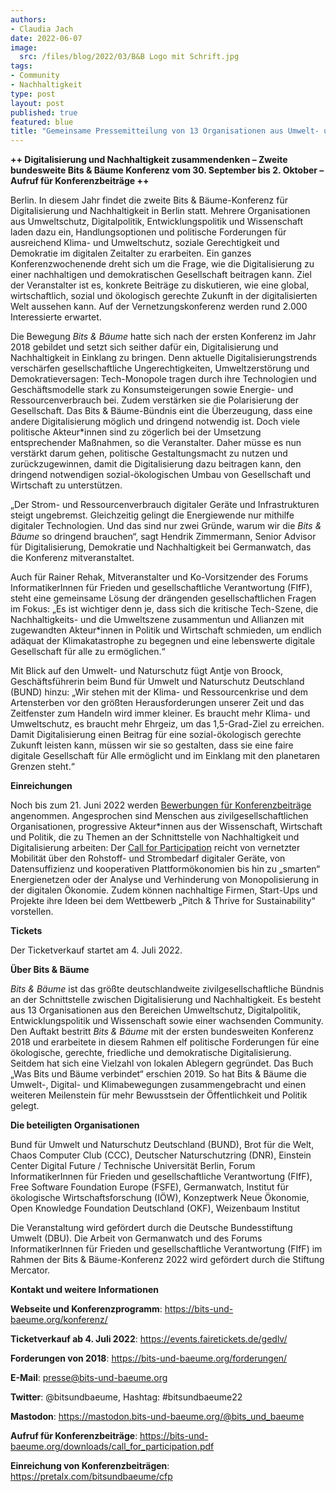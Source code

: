 ```yaml
---
authors:
- Claudia Jach
date: 2022-06-07
image: 
  src: /files/blog/2022/03/B&B Logo mit Schrift.jpg
tags:
- Community
- Nachhaltigkeit
type: post
layout: post
published: true
featured: blue
title: "Gemeinsame Pressemitteilung von 13 Organisationen aus Umwelt- und Digitalpolitik, Entwicklungszusammenarbeit und Wissenschaft 7. Juni 2022"
---
```


**++ Digitalisierung und Nachhaltigkeit zusammendenken – Zweite bundesweite Bits & Bäume Konferenz vom 30. September bis 2. Oktober – Aufruf für Konferenzbeiträge ++**

Berlin. In diesem Jahr findet die zweite Bits & Bäume-Konferenz für Digitalisierung und Nachhaltigkeit in Berlin statt. Mehrere Organisationen aus Umweltschutz, Digitalpolitik, Entwicklungspolitik und Wissenschaft laden dazu ein, Handlungsoptionen und politische Forderungen für ausreichend Klima- und Umweltschutz, soziale Gerechtigkeit und Demokratie im digitalen Zeitalter zu erarbeiten. Ein ganzes Konferenzwochenende dreht sich um die Frage, wie die Digitalisierung zu einer nachhaltigen und demokratischen Gesellschaft beitragen kann. Ziel der Veranstalter ist es, konkrete Beiträge zu diskutieren, wie eine global, wirtschaftlich, sozial und ökologisch gerechte Zukunft in der digitalisierten Welt aussehen kann. Auf der Vernetzungskonferenz werden rund 2.000 Interessierte erwartet.

Die Bewegung *Bits & Bäume* hatte sich nach der ersten Konferenz im Jahr 2018 gebildet und setzt sich seither dafür ein, Digitalisierung und Nachhaltigkeit in Einklang zu bringen. Denn aktuelle Digitalisierungstrends verschärfen gesellschaftliche Ungerechtigkeiten, Umweltzerstörung und Demokratieversagen: Tech-Monopole tragen durch ihre Technologien und Geschäftsmodelle stark zu Konsumsteigerungen sowie Energie- und Ressourcenverbrauch bei. Zudem verstärken sie die Polarisierung der Gesellschaft. Das Bits & Bäume-Bündnis eint die Überzeugung, dass eine andere Digitalisierung möglich und dringend notwendig ist. Doch viele politische Akteur\*innen sind zu zögerlich bei der Umsetzung entsprechender Maßnahmen, so die Veranstalter. Daher müsse es nun verstärkt darum gehen, politische Gestaltungsmacht zu nutzen und zurückzugewinnen, damit die Digitalisierung dazu beitragen kann, den dringend notwendigen sozial-ökologischen Umbau von Gesellschaft und Wirtschaft zu unterstützen.

„Der Strom- und Ressourcenverbrauch digitaler Geräte und Infrastrukturen steigt ungebremst. Gleichzeitig gelingt die Energiewende nur mithilfe digitaler Technologien. Und das sind nur zwei Gründe, warum wir die *Bits & Bäume* so dringend brauchen“, sagt Hendrik Zimmermann, Senior Advisor für Digitalisierung, Demokratie und Nachhaltigkeit bei Germanwatch, das die Konferenz mitveranstaltet.

Auch für Rainer Rehak, Mitveranstalter und Ko-Vorsitzender des Forums InformatikerInnen für Frieden und gesellschaftliche Verantwortung (FIfF), steht eine gemeinsame Lösung der drängenden gesellschaftlichen Fragen im Fokus: „Es ist wichtiger denn je, dass sich die kritische Tech-Szene, die Nachhaltigkeits- und die Umweltszene zusammentun und Allianzen mit zugewandten Akteur\*innen in Politik und Wirtschaft schmieden, um endlich adäquat der Klimakatastrophe zu begegnen und eine lebenswerte digitale Gesellschaft für alle zu ermöglichen.“

Mit Blick auf den Umwelt- und Naturschutz fügt Antje von Broock, Geschäftsführerin beim Bund für Umwelt und Naturschutz Deutschland (BUND) hinzu: „Wir stehen mit der Klima- und Ressourcenkrise und dem Artensterben vor den größten Herausforderungen unserer Zeit und das Zeitfenster zum Handeln wird immer kleiner. Es braucht mehr Klima- und Umweltschutz, es braucht mehr Ehrgeiz, um das 1,5-Grad-Ziel zu erreichen. Damit Digitalisierung einen Beitrag für eine sozial-ökologisch gerechte Zukunft leisten kann, müssen wir sie so gestalten, dass sie eine faire digitale Gesellschaft für Alle ermöglicht und im Einklang mit den planetaren Grenzen steht.“

**Einreichungen**

Noch bis zum 21. Juni 2022 werden [Bewerbungen für Konferenzbeiträge](https://pretalx.com/bitsundbaeume/cfp) angenommen. Angesprochen sind Menschen aus zivilgesellschaftlichen Organisationen, progressive Akteur\*innen aus der Wissenschaft, Wirtschaft und Politik, die zu Themen an der Schnittstelle von Nachhaltigkeit und Digitalisierung arbeiten: Der [Call for Participation](https://bits-und-baeume.org/downloads/call_for_participation.pdf) reicht von vernetzter Mobilität über den Rohstoff- und Strombedarf digitaler Geräte, von Datensuffizienz und kooperativen Plattformökonomien bis hin zu „smarten“ Energienetzen oder der Analyse und Verhinderung von Monopolisierung in der digitalen Ökonomie. Zudem können nachhaltige Firmen, Start-Ups und Projekte ihre Ideen bei dem Wettbewerb „Pitch & Thrive for Sustainability“ vorstellen.

**Tickets**

Der Ticketverkauf startet am 4. Juli 2022.

**Über Bits & Bäume**

*Bits & Bäume* ist das größte deutschlandweite zivilgesellschaftliche Bündnis an der Schnittstelle zwischen Digitalisierung und Nachhaltigkeit. Es besteht aus 13 Organisationen aus den Bereichen Umweltschutz, Digitalpolitik, Entwicklungspolitik und Wissenschaft sowie einer wachsenden Community. Den Auftakt bestritt *Bits & Bäume* mit der ersten bundesweiten Konferenz 2018 und erarbeitete in diesem Rahmen elf politische Forderungen für eine ökologische, gerechte, friedliche und demokratische Digitalisierung. Seitdem hat sich eine Vielzahl von lokalen Ablegern gegründet. Das Buch „Was Bits und Bäume verbindet“ erschien 2019. So hat Bits & Bäume die Umwelt-, Digital- und Klimabewegungen zusammengebracht und einen weiteren Meilenstein für mehr Bewusstsein der Öffentlichkeit und Politik gelegt.

**Die beteiligten Organisationen**

Bund für Umwelt und Naturschutz Deutschland (BUND), Brot für die Welt, Chaos Computer Club (CCC), Deutscher Naturschutzring (DNR), Einstein Center Digital Future / Technische Universität Berlin, Forum InformatikerInnen für Frieden und gesellschaftliche Verantwortung (FIfF), Free Software Foundation Europe (FSFE), Germanwatch, Institut für ökologische Wirtschaftsforschung (IÖW), Konzeptwerk Neue Ökonomie, Open Knowledge Foundation Deutschland (OKF), Weizenbaum Institut 

Die Veranstaltung wird gefördert durch die Deutsche Bundesstiftung Umwelt (DBU). Die Arbeit von Germanwatch und des Forums InformatikerInnen für Frieden und gesellschaftliche Verantwortung (FIfF) im Rahmen der Bits & Bäume-Konferenz 2022 wird gefördert durch die Stiftung Mercator.

**Kontakt und weitere Informationen**

**Webseite und Konferenzprogramm**: https://bits-und-baeume.org/konferenz/

**Ticketverkauf ab 4. Juli 2022**: https://events.fairetickets.de/gedlv/

**Forderungen von 2018**: https://bits-und-baeume.org/forderungen/

**E-Mail**: presse@bits-und-baeume.org


**Twitter**: @bitsundbaeume, Hashtag: #bitsundbaeume22

**Mastodon**: https://mastodon.bits-und-baeume.org/@bits_und_baeume

**Aufruf für Konferenzbeiträge**: https://bits-und-baeume.org/downloads/call_for_participation.pdf

**Einreichung von Konferenzbeiträgen**: https://pretalx.com/bitsundbaeume/cfp
